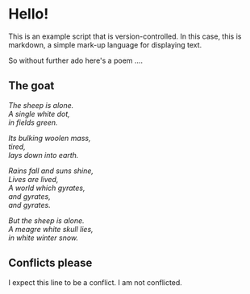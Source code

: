 # Hello!

This is an example script that is version-controlled. In this case,
this is markdown, a simple mark-up language for displaying text.

So without further ado here's a poem ....

## The goat

*The sheep is alone.  
A single white dot,  
in fields green.*

*Its bulking woolen mass,  
tired,  
lays down into earth.*


*Rains fall and suns shine,  
Lives are lived,  
A world which gyrates,  
and gyrates,  
and gyrates.*

*But the sheep is alone.  
A meagre white skull lies,  
in white winter snow.*


## Conflicts please

I expect this line to be a conflict. I am not conflicted.